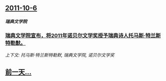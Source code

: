 ## [2011-10-6](/news/2011/10/6/index.md)

##### 瑞典文学院
### [瑞典文学院宣布，将2011年诺贝尔文学奖授予瑞典诗人托马斯·特兰斯特勒默。](/news/2011/10/6/瑞典文学院宣布-将2011年诺贝尔文学奖授予瑞典诗人托马斯-特兰斯特勒默.md)
_上下文: 托马斯·特兰斯特勒默, 瑞典文学院, 诺贝尔文学奖_

## [前一天...](/news/2011/10/5/index.md)

